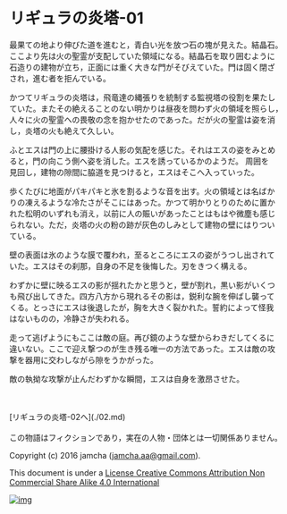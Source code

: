 # リギュラの炎塔-01

最果ての地より伸びた道を進むと，青白い光を放つ石の塊が見えた。結晶石。  
ここより先は火の聖霊が支配していた領域になる。結晶石を取り囲むように  
石造りの建物が立ち，正面には重く大きな門がそびえていた。門は固く閉ざ  
され，進む者を拒んでいる。  

かつてリギュラの炎塔は，飛竜達の縄張りを統制する監視塔の役割を果たし  
ていた。またその絶えることのない明かりは昼夜を問わず火の領域を照らし，  
人々に火の聖霊への畏敬の念を抱かせたのであった。だが火の聖霊は姿を消  
し，炎塔の火も絶えて久しい。  

ふとエスは門の上に腰掛ける人影の気配を感じた。それはエスの姿をみとめ  
ると，門の向こう側へ姿を消した。エスを誘っているかのようだ。 周囲を  
見回し，建物の隙間に脇道を見つけると，エスはそこへ入っていった。  

歩くたびに地面がパキパキと氷を割るような音を出す。火の領域とは名ばか  
りの凍えるような冷たさがそこにはあった。かつて明かりとりのために置か  
れた松明のいずれも消え，以前に人の賑いがあったことはもはや微塵も感じ  
られない。ただ，炎塔の火の粉の跡が灰色のしみとして建物の壁にはりつい  
ている。  

壁の表面は氷のような膜で覆われ，至るところにエスの姿がうつし出されて  
いた。エスはその刹那，自身の不足を後悔した。刃をきつく構える。  

わずかに壁に映るエスの影が揺れたかと思うと，壁が割れ，黒い影がいくつ  
も飛び出してきた。四方八方から現れるその影は，鋭利な腕を伸ばし襲って  
くる。とっさにエスは後退したが，胸を大きく裂かれた。誓約によって怪我  
はないものの，冷静さが失われる。  

走って逃げようにもここは敵の庭。再び鏡のような壁からわきだしてくるに  
違いない。ここで迎え撃つのが生き残る唯一の方法であった。エスは敵の攻  
撃を器用に交わしながら隙をうかがった。  

敵の執拗な攻撃が止んだわずかな瞬間，エスは自身を激昂させた。  

<br>  
<br>  
[リギュラの炎塔-02へ](./02.md)  

<br>  
<br>  
この物語はフィクションであり，実在の人物・団体とは一切関係ありません。  

Copyright (c) 2016 jamcha (jamcha.aa@gmail.com).  

This document is under a [License Creative Commons Attribution Non Commercial Share Alike 4.0 International](http://creativecommons.org/licenses/by-nc-sa/4.0/deed)  

[![img](http://i.creativecommons.org/l/by-nc-sa/3.0/80x15.png)](http://creativecommons.org/licenses/by-nc-sa/4.0/deed)